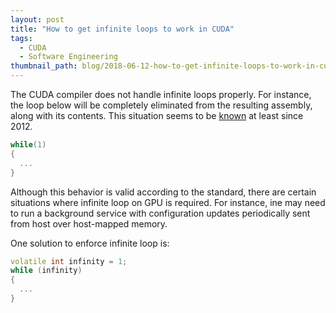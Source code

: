 ```yaml
---
layout: post
title: "How to get infinite loops to work in CUDA"
tags:
  - CUDA
  - Software Engineering
thumbnail_path: blog/2018-06-12-how-to-get-infinite-loops-to-work-in-cuda/infinite-loop.png
---
```


The CUDA compiler does not handle infinite loops properly. For instance, the loop below will be completely eliminated from the resulting assembly, along with its contents. This situation seems to be [known](https://stackoverflow.com/questions/10436228/cuda-infinite-kernel) at least since 2012.

```c++
while(1)
{
  ...
}
```

Although this behavior is valid according to the standard, there are certain situations where infinite loop on GPU is required. For instance, ine may need to run a background service with configuration updates periodically sent from host over host-mapped memory.

One solution to enforce infinite loop is:

```c++
volatile int infinity = 1;
while (infinity)
{
  ...
}
```
